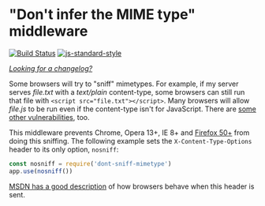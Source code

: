 "Don't infer the MIME type" middleware
======================================
[![Build Status](https://travis-ci.org/helmetjs/dont-sniff-mimetype.svg?branch=master)](https://travis-ci.org/helmetjs/dont-sniff-mimetype)
[![js-standard-style](https://img.shields.io/badge/code%20style-standard-brightgreen.svg)](http://standardjs.com/)

[_Looking for a changelog?_](https://github.com/helmetjs/helmet/blob/master/HISTORY.md)

Some browsers will try to "sniff" mimetypes. For example, if my server serves *file.txt* with a *text/plain* content-type, some browsers can still run that file with `<script src="file.txt"></script>`. Many browsers will allow *file.js* to be run even if the content-type isn't for JavaScript. There are [some other vulnerabilities](http://miki.it/blog/2014/7/8/abusing-jsonp-with-rosetta-flash/), too.

This middleware prevents Chrome, Opera 13+, IE 8+ and [Firefox 50+](https://bugzilla.mozilla.org/show_bug.cgi?id=471020) from doing this sniffing. The following example sets the `X-Content-Type-Options` header to its only option, `nosniff`:

```javascript
const nosniff = require('dont-sniff-mimetype')
app.use(nosniff())
```

[MSDN has a good description](http://msdn.microsoft.com/en-us/library/gg622941%28v=vs.85%29.aspx) of how browsers behave when this header is sent.
